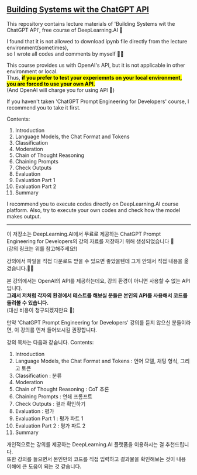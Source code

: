 ## [Building Systems wit the ChatGPT API](https://www.deeplearning.ai/short-courses/)
This repository contains lecture materials of 'Building Systems wit the ChatGPT API', free course of DeepLearning.AI 🤖  

I found that it is not allowed to download ipynb file directly from the lecture environment(sometimes),  
so I wrote all codes and comments by myself ✍🏻

This course provides us with OpenAI's API, but it is not applicable in other environment or local.  
Thus, <mark>**if you prefer to test your experiemnts on your local environment, you are forced to use your own API.**</mark>  
(And OpenAI will charge you for using API 🥲)

If you haven't taken 'ChatGPT Prompt Engineering for Developers' course, I recommend you to take it first.

Contents:
1. Introduction 
2. Language Models, the Chat Format and Tokens
3. Classification
4. Moderation
5. Chain of Thought Reasoning
6. Chaining Prompts
7. Check Outputs
8. Evaluation
9. Evaluation Part 1
10. Evaluation Part 2
11. Summary

I recommend you to execute codes directly on DeepLearning.AI course platform.
Also, try to execute your own codes and check how the model makes output.

---

이 저장소는 DeepLearning.AI에서 무료로 제공하는 ChatGPT Prompt Engineering for Developers의 강의 자료를 저장하기 위해 생성되었습니다 🤖  
(강의 링크는 위를 참고해주세요!)  

강의에서 파일을 직접 다운로드 받을 수 있으면 좋았을텐데 그게 안돼서 직접 내용을 옮겼습니다.✍🏻  

본 강의에서는 OpenAI의 API를 제공하는데요, 강의 환경이 아니면 사용할 수 없는 API입니다.  
**그래서 저처럼 각자의 환경에서 테스트를 해보실 분들은 본인의 API를 사용해서 코드를 돌려볼 수 있습니다.**  
(대신 비용이 청구되겠지만요 🥲)  

만약 'ChatGPT Prompt Engineering for Developers' 강의를 듣지 않으신 분들이라면, 이 강의를 먼저 들어보시길 권장합니다.

강의 목차는 다음과 같습니다.
Contents:
1. Introduction 
2. Language Models, the Chat Format and Tokens : 언어 모델, 채팅 형식, 그리고 토큰
3. Classification : 분류
4. Moderation
5. Chain of Thought Reasoning : CoT 추론
6. Chaining Prompts : 연쇄 프롬프트
7. Check Outputs : 결과 확인하기
8. Evaluation : 평가
9. Evaluation Part 1 : 평가 파트 1
10. Evaluation Part 2 : 평가 파트 2
11. Summary

개인적으로는 강의를 제공하는 DeepLearning.AI 플랫폼을 이용하시는 걸 추천드립니다.  
또한 강의를 들으면서 본인만의 코드를 직접 입력하고 결과물을 확인해보는 것이 내용 이해에 큰 도움이 되는 것 같습니다.
